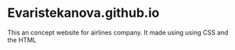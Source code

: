 # Evaristekanova.github.io
This an concept website for airlines company. It made using using CSS and the HTML
